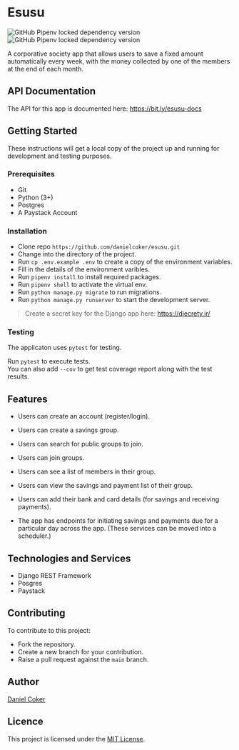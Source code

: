 # Esusu

![GitHub Pipenv locked dependency version](https://img.shields.io/github/pipenv/locked/dependency-version/danielcoker/esusu/django) ![GitHub Pipenv locked dependency version](https://img.shields.io/github/pipenv/locked/dependency-version/danielcoker/esusu/djangorestframework)

A corporative society app that allows users to save a fixed amount automatically every week, with the money collected by one of the members at the end of each month.

## API Documentation

The API for this app is documented here: https://bit.ly/esusu-docs

## Getting Started

These instructions will get a local copy of the project up and running for development and testing purposes.

### Prerequisites

- Git
- Python (3+)
- Postgres
- A Paystack Account

### Installation

- Clone repo `https://github.com/danielcoker/esusu.git`
- Change into the directory of the project.
- Run `cp .env.example .env` to create a copy of the environment variables.
- Fill in the details of the environment varibles.
- Run `pipenv install` to install required packages.
- Run `pipenv shell` to activate the virtual env.
- Run `python manage.py migrate` to run migrations.
- Run `python manage.py runserver` to start the development server.

> Create a secret key for the Django app here: https://djecrety.ir/

### Testing

The applicaton uses `pytest` for testing.

Run `pytest` to execute tests. <br>You can also add `--cov` to get test coverage report along with the test results.

## Features

- Users can create an account (register/login).
- Users can create a savings group.
- Users can search for public groups to join.
- Users can join groups.
- Users can see a list of members in their group.
- Users can view the savings and payment list of their group.
- Users can add their bank and card details (for savings and receiving payments).

- The app has endpoints for initiating savings and payments due for a particular day across the app. (These services can be moved into a scheduler.)

## Technologies and Services

- Django REST Framework
- Posgres
- Paystack

## Contributing

To contribute to this project:

- Fork the repository.
- Create a new branch for your contribution.
- Raise a pull request against the `main` branch.

## Author

[Daniel Coker](https://twitter.com/danielcoker_)

## Licence

This project is licensed under the [MIT License](https://opensource.org/licenses/MIT).

